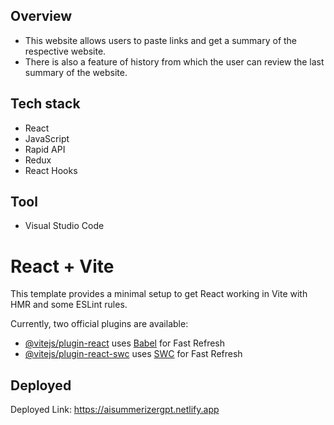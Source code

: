 ## Overview
- This website allows users to paste links and get a summary of the respective website.
- There is also a feature of history from which the user can review the last summary of the website.

## Tech stack
- React
- JavaScript
- Rapid API
- Redux
- React Hooks

## Tool
- Visual Studio Code

# React + Vite

This template provides a minimal setup to get React working in Vite with HMR and some ESLint rules.

Currently, two official plugins are available:

- [@vitejs/plugin-react](https://github.com/vitejs/vite-plugin-react/blob/main/packages/plugin-react/README.md) uses [Babel](https://babeljs.io/) for Fast Refresh
- [@vitejs/plugin-react-swc](https://github.com/vitejs/vite-plugin-react-swc) uses [SWC](https://swc.rs/) for Fast Refresh

## Deployed
Deployed Link: https://aisummerizergpt.netlify.app
